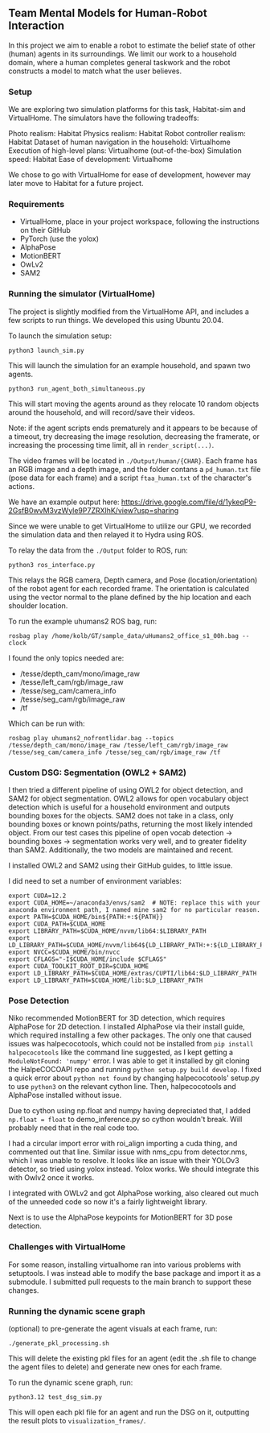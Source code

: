 ## Team Mental Models for Human-Robot Interaction

In this project we aim to enable a robot to estimate the belief state of other (human) agents in its surroundings. We limit our work to a household domain, where a human completes general taskwork and the robot constructs a model to match what the user believes.

### Setup

We are exploring two simulation platforms for this task, Habitat-sim and VirtualHome. The simulators have the following tradeoffs:

Photo realism: Habitat
Physics realism: Habitat
Robot controller realism: Habitat
Dataset of human navigation in the household: Virtualhome
Execution of high-level plans: Virtualhome (out-of-the-box)
Simulation speed: Habitat
Ease of development: Virtualhome

We chose to go with VirtualHome for ease of development, however may later move to Habitat for a future project.

### Requirements

- VirtualHome, place in your project workspace, following the instructions on their GitHub
- PyTorch (use the yolox)
- AlphaPose
- MotionBERT
- OwLv2
- SAM2

### Running the simulator (VirtualHome)

The project is slightly modified from the VirtualHome API, and includes a few scripts to run things. We developed this using Ubuntu 20.04.

To launch the simulation setup:

`python3 launch_sim.py`

This will launch the simulation for an example household, and spawn two agents.

`python3 run_agent_both_simultaneous.py`

This will start moving the agents around as they relocate 10 random objects around the household, and will record/save their videos.

Note: if the agent scripts ends prematurely and it appears to be because of a timeout, try decreasing the image resolution, decreasing the framerate, or increasing the processing time limit, all in `render_script(...)`.

The video frames will be located in `./Output/human/{CHAR}`. Each frame has an RGB image and a depth image, and the folder contans a `pd_human.txt` file (pose data for each frame) and a script `ftaa_human.txt` of the character's actions.

We have an example output here: https://drive.google.com/file/d/1ykeqP9-2GsfB0wvM3vzWyle9P7ZRXlhK/view?usp=sharing

Since we were unable to get VirtualHome to utilize our GPU, we recorded the simulation data and then relayed it to Hydra using ROS.

To relay the data from the `./Output` folder to ROS, run:

`python3 ros_interface.py`

This relays the RGB camera, Depth camera, and Pose (location/orientation) of the robot agent for each recorded frame. The orientation is calculated using the vector normal to the plane defined by the hip location and each shoulder location.

To run the example uhumans2 ROS bag, run:

`rosbag play /home/kolb/GT/sample_data/uHumans2_office_s1_00h.bag --clock`

I found the only topics needed are:
- /tesse/depth_cam/mono/image_raw
- /tesse/left_cam/rgb/image_raw
- /tesse/seg_cam/camera_info
- /tesse/seg_cam/rgb/image_raw
- /tf

Which can be run with:

`rosbag play uhumans2_nofrontlidar.bag --topics /tesse/depth_cam/mono/image_raw /tesse/left_cam/rgb/image_raw /tesse/seg_cam/camera_info /tesse/seg_cam/rgb/image_raw /tf`

### Custom DSG: Segmentation (OWL2 + SAM2)

I then tried a different pipeline of using OWL2 for object detection, and SAM2 for object segmentation. OWL2 allows for open vocabulary object detection which is useful for a household environment and outputs bounding boxes for the objects. SAM2 does not take in a class, only bounding boxes or known points/paths, returning the most likely intended object. From our test cases this pipeline of open vocab detection -> bounding boxes -> segmentation works very well, and to greater fidelity than SAM2. Additionally, the two models are maintained and recent.

I installed OWL2 and SAM2 using their GitHub guides, to little issue.

I did need to set a number of environment variables:
```
export CUDA=12.2
export CUDA_HOME=~/anaconda3/envs/sam2  # NOTE: replace this with your anaconda environment path, I named mine sam2 for no particular reason.
export PATH=$CUDA_HOME/bin${PATH:+:${PATH}}
export CUDA_PATH=$CUDA_HOME
export LIBRARY_PATH=$CUDA_HOME/nvvm/lib64:$LIBRARY_PATH
export LD_LIBRARY_PATH=$CUDA_HOME/nvvm/lib64${LD_LIBRARY_PATH:+:${LD_LIBRARY_PATH}}
export NVCC=$CUDA_HOME/bin/nvcc
export CFLAGS="-I$CUDA_HOME/include $CFLAGS"
export CUDA_TOOLKIT_ROOT_DIR=$CUDA_HOME
export LD_LIBRARY_PATH=$CUDA_HOME/extras/CUPTI/lib64:$LD_LIBRARY_PATH
export LD_LIBRARY_PATH=$CUDA_HOME/lib:$LD_LIBRARY_PATH
```

### Pose Detection

Niko recommended MotionBERT for 3D detection, which requires AlphaPose for 2D detection. I installed AlphaPose via their install guide, which required installing a few other packages. The only one that caused issues was halpecocotools, which could not be installed from `pip install halpecocotools` like the command line suggested, as I kept getting a `ModuleNotFound: 'numpy'` error. I was able to get it installed by git cloning the HalpeCOCOAPI repo and running `python setup.py build develop`. I fixed a quick error about `python not found` by changing halpecocotools' setup.py to use `python3` on the relevant cython line. Then, halpecocotools and AlphaPose installed without issue.

Due to cython using np.float and numpy having depreciated that, I added `np.float = float` to demo_inference.py so cython wouldn't break. Will probably need that in the real code too.

I had a circular import error with roi_align importing a cuda thing, and commented out that line. Similar issue with nms_cpu from detector.nms, which I was unable to resolve. It looks like an issue with their YOLOv3 detector, so tried using yolox instead. Yolox works. We should integrate this with Owlv2 once it works.

I integrated with OWLv2 and got AlphaPose working, also cleared out much of the unneeded code so now it's a fairly lightweight library.

Next is to use the AlphaPose keypoints for MotionBERT for 3D pose detection.

### Challenges with VirtualHome

For some reason, installing virtualhome ran into various problems with setuptools. I was instead able to modify the base package and import it as a submodule. I submitted pull requests to the main branch to support these changes.

### Running the dynamic scene graph

(optional) to pre-generate the agent visuals at each frame, run:

`./generate_pkl_processing.sh`

This will delete the existing pkl files for an agent (edit the .sh file to change the agent files to delete) and generate new ones for each frame.

To run the dynamic scene graph, run:

`python3.12 test_dsg_sim.py`

This will open each pkl file for an agent and run the DSG on it, outputting the result plots to `visualization_frames/`.
